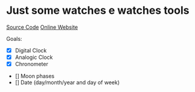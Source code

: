 # Just some watches e watches tools

[Source Code](https://github.com/aliferds/relogios)
[Online Website](https://aliferds.github.io/relogios/)

Goals:
- [X] Digital Clock
- [X] Analogic Clock
- [X] Chronometer
- [] Moon phases
- [] Date (day/month/year and day of week)